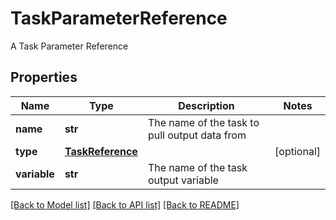 # TaskParameterReference

A Task Parameter Reference
## Properties
Name | Type | Description | Notes
------------ | ------------- | ------------- | -------------
**name** | **str** | The name of the task to pull output data from | 
**type** | [**TaskReference**](TaskReference.md) |  | [optional] 
**variable** | **str** | The name of the task output variable | 

[[Back to Model list]](../README.md#documentation-for-models) [[Back to API list]](../README.md#documentation-for-api-endpoints) [[Back to README]](../README.md)


